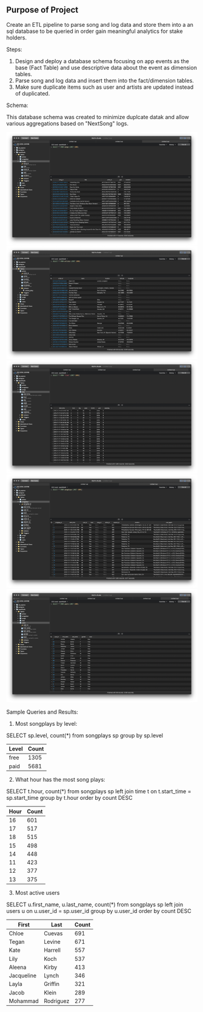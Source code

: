 Purpose of Project
------------------

Create an ETL pipeline to parse song and log data and store them into a an sql database to be queried in order gain meaningful analytics for stake holders.

Steps:

1. Design and deploy a database schema focusing on app events as the base (Fact Table) and use descriptive data about the event as dimension tables.
2. Parse song and log data and insert them into the fact/dimension tables.
3. Make sure duplicate items such as user and artists are updated instead of duplicated.

Schema:

This database schema was created to minimize duplcate datak and allow various aggregations based on "NextSong" logs.

![Songs Table](songs.png)
![Artists Table](artists.png)
![Time Table](time.png)
![Song Plays Table](songplays.png)
![Users Table](users.png)


Sample Queries and Results:

1. Most songplays by level:

SELECT sp.level, count(*) from songplays sp group by sp.level

| Level | Count |
| ----- | ----- |
| free  | 1305  |
| paid  | 5681  |


2. What hour has the most song plays:

SELECT t.hour, count(*) from songplays sp
left join time t on
t.start_time = sp.start_time
group by t.hour
order by count DESC

| Hour |  Count |
|------|--------|
| 16   | 601    |
| 17   | 517    |
| 18   | 515    |
| 15   | 498    |
| 14   | 448    |
| 11   | 423    |
| 12   | 377    |
| 13   | 375    |


3. Most active users

SELECT u.first_name, u.last_name, count(*) from songplays sp 
left join users u on
u.user_id = sp.user_id
group by u.user_id
order by count DESC

| First      |  Last     |  Count |
|------------|-----------|--------|
| Chloe      | Cuevas    | 691    |
| Tegan      | Levine    | 671    |
| Kate       | Harrell   | 557    |
| Lily       | Koch      | 537    |
| Aleena     | Kirby     | 413    |
| Jacqueline | Lynch     | 346    |
| Layla      | Griffin   | 321    |
| Jacob      | Klein     | 289    |
| Mohammad   | Rodriguez | 277    |



